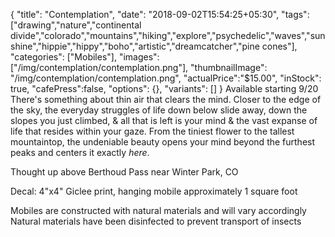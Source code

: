 {
  "title": "Contemplation",
  "date": "2018-09-02T15:54:25+05:30",
  "tags": ["drawing","nature","continental divide","colorado","mountains","hiking","explore","psychedelic","waves","sunshine","hippie","hippy","boho","artistic","dreamcatcher","pine cones"],
  "categories": ["Mobiles"],
  "images": ["/img/contemplation/contemplation.png"],
  "thumbnailImage": "/img/contemplation/contemplation.png",
  "actualPrice":"$15.00",
  "inStock": true,
  "cafePress":false,
  "options": {},
  "variants": []
}
Available starting 9/20  
There's something about thin air that clears the mind. Closer to the edge of the sky, the everyday struggles of life down below slide away, down the slopes you just climbed, & all that is left is your mind & the vast expanse of life that resides within your gaze. From the tiniest flower to the tallest mountaintop, the undeniable beauty opens your mind beyond the furthest peaks and centers it exactly _here_.  

Thought up above Berthoud Pass near Winter Park, CO  

Decal: 4"x4" Giclee print, hanging mobile approximately 1 square foot

Mobiles are constructed with natural materials and will vary accordingly
Natural materials have been disinfected to prevent transport of insects
